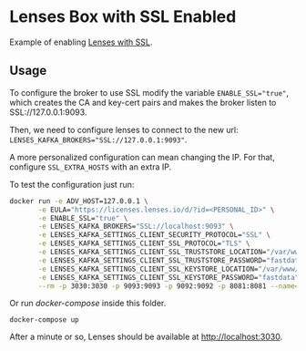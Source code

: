 # Lenses Box with SSL Enabled

Example of enabling [Lenses with SSL](https://docs.lenses.io/4.3/configuration/kafka-brokers/).

## Usage

To configure the broker to use SSL modify the variable `ENABLE_SSL="true"`, which creates the CA and key-cert pairs and makes the broker listen to SSL://127.0.0.1:9093.

Then, we need to configure lenses to connect to the new url: `LENSES_KAFKA_BROKERS="SSL://127.0.0.1:9093"`.

A more personalized configuration can mean changing the IP. For that, configure `SSL_EXTRA_HOSTS` with an extra IP.

To test the configuration just run:

```bash
docker run -e ADV_HOST=127.0.0.1 \
       -e EULA="https://licenses.lenses.io/d/?id=<PERSONAL_ID>" \
       -e ENABLE_SSL="true" \
       -e LENSES_KAFKA_BROKERS="SSL://localhost:9093" \
       -e LENSES_KAFKA_SETTINGS_CLIENT_SECURITY_PROTOCOL="SSL" \
       -e LENSES_KAFKA_SETTINGS_CLIENT_SSL_PROTOCOL="TLS" \
       -e LENSES_KAFKA_SETTINGS_CLIENT_SSL_TRUSTSTORE_LOCATION="/var/www/certs/truststore.jks" \
       -e LENSES_KAFKA_SETTINGS_CLIENT_SSL_TRUSTSTORE_PASSWORD="fastdata" \
       -e LENSES_KAFKA_SETTINGS_CLIENT_SSL_KEYSTORE_LOCATION="/var/www/certs/client.jks" \
       -e LENSES_KAFKA_SETTINGS_CLIENT_SSL_KEYSTORE_PASSWORD="fastdata" \
       --rm -p 3030:3030 -p 9093:9093 -p 9092:9092 -p 8081:8081 --name=lenses lensesio/box
```

Or run _docker-compose_ inside this folder.

    docker-compose up


After a minute or so, Lenses should be available at <http://localhost:3030>.